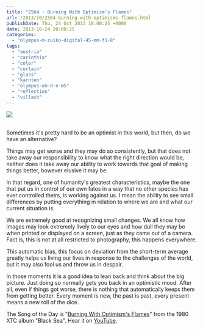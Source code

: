 ```yaml
---
title: "2564 - Burning With Optimism's Flames"
url: /2013/10/2564-burning-with-optimisms-flames.html
publishDate: Thu, 24 Oct 2013 18:00:25 +0000
date: 2013-10-24 20:00:25
categories: 
  - "olympus-m-zuiko-digital-45-mm-f1-8"
tags: 
  - "austria"
  - "carinthia"
  - "color"
  - "curtain"
  - "glass"
  - "karnten"
  - "olympus-om-d-e-m5"
  - "reflection"
  - "villach"
---
```

<div class="container">
<div class="center"><a target="_blank" href="https://d25zfm9zpd7gm5.cloudfront.net/1200x1200/2013/20131018_075911_lr.jpg"><img src="https://d25zfm9zpd7gm5.cloudfront.net/0600x0600/2013/20131018_075911_lr.jpg" /></a></div>
</div>
<br />

Sometimes it's pretty hard to be an optimist in this world, but then, do we have an alternative?

<a target="_blank" href="https://d25zfm9zpd7gm5.cloudfront.net/1200x1200/2013/20131018_075642_lr.jpg"><img style="margin: 0pt 0px 0pt 10px; float: right;" src="https://d25zfm9zpd7gm5.cloudfront.net/0150x0150/2013/20131018_075642_lr.jpg" alt="" border="0" /></a> Things may get worse and they may do so consistently, but that does not take away our responsibility to know what the right direction would be, neither does it take away our ability to work towards that goal of making things better, however elusive it may be.

<a target="_blank" href="https://d25zfm9zpd7gm5.cloudfront.net/1200x1200/2013/20131018_075509_lr.jpg"><img style="margin: 0pt 10px 0pt 0px; float: left;" src="https://d25zfm9zpd7gm5.cloudfront.net/0150x0150/2013/20131018_075509_lr.jpg" alt="" border="0" /></a> In that regard, one of humanity's greatest characteristics, maybe the one that put us in control of our own fates in a way that no other species has ever controlled theirs, is working against us. I mean the ability to see small differences by putting everything in relation to where we are and what our current situation is.

<a target="_blank" href="https://d25zfm9zpd7gm5.cloudfront.net/1200x1200/2013/20131018_080050_lr.jpg"><img style="margin: 0pt 0px 0pt 10px; float: right;" src="https://d25zfm9zpd7gm5.cloudfront.net/0150x0150/2013/20131018_080050_lr.jpg" alt="" border="0" /></a> We are extremely good at recognizing small changes. We all know how images may look extremely lively to our eyes and how dull they may be when printed or displayed on a screen, just as they came out of a camera. Fact is, this is not at all restricted to photography, this happens everywhere. 

This automatic bias, this focus on deviation from the short-term average greatly helps us living our lives in response to the challenges of the world, but it may also fool us and throw us in despair.

 In those moments it is a good idea to lean back and think about the big picture. Just doing so normally gets you back in an optimistic mood. After all, even if things got worse, there is nothing that automatically keeps them from getting better. Every moment is new, the past is past, every present means a new roll of the dice.

The Song of the Day is "<a href="http://www.lyricsmode.com/lyrics/x/xtc/burning_with_optimisms_flames.html" target="_blank">Burning With Optimism's Flames</a>" from the 1980 XTC album "Black Sea". Hear it on <a href="http://www.youtube.com/watch?v=0mkJCj6maJo" target="_blank">YouTube</a>.
